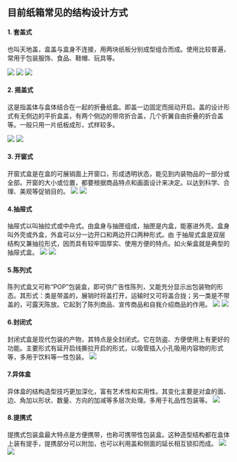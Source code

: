 ## 目前纸箱常见的结构设计方式

#### 1. 套盖式
也叫天地盖，盒盖与盒身不连接，用两块纸板分别成型组合而成。使用比较普遍，常用于包装服饰、食品、鞋帽、玩具等。

![](http://7xuaul.com1.z0.glb.clouddn.com/4a0aa9541de180b1b0a8ad250fcc4f39.png)
![](http://7xuaul.com1.z0.glb.clouddn.com/85e636b06ed0a646101e021c8ceb1e86.png)
![](http://7xuaul.com1.z0.glb.clouddn.com/f8ac910af12d53cab31c08aa209b9ef0.png)
#### 2. 摇盖式
这是指盖体与盒体结合在一起的折叠纸盒。即盖一边固定而摇动开启。盖的设计形式有无侧边的平折盒盖，有两个侧边的带帘折合盖，几个折翼自由折叠的折合盖等。一般只用一片纸板成形，式样较多。

![](http://7xuaul.com1.z0.glb.clouddn.com/f8352d127883a67bbb9106ff0fb5a874.png)
![](http://7xuaul.com1.z0.glb.clouddn.com/305c3fdf398889e696063aa70c2b59fb.png)
#### 3. 开窗式
开窗式盒是在盒的可展销面上开窗口，形成透明状态，能见到内装物品的一部分或全部。开窗的大小或位置，都要根据商品特点和画面设计来决定。以达到科学、合理、美观等促销目的。
![](http://7xuaul.com1.z0.glb.clouddn.com/24ee55b850abc07e5498cecd04d229e7.png)
![](http://7xuaul.com1.z0.glb.clouddn.com/347b31be4f0a9b481d7cff02b4edc80a.png)

#### 4.抽屉式
抽屉式以叫抽拉式或中舟式。由盒身与抽匣组成，抽匣是内盒，能塞进外壳。盒身叫外壳或外盒，外盒可以分一边开口和两边开口两种形式。由
于抽屉式盒是双层结构又兼抽拉形式，因而具有较牢固厚实、使用方便的特点。如火柴盒就是典型的抽屉式盒。
![](http://7xuaul.com1.z0.glb.clouddn.com/cea841502814173d7834b3a447e5d6a2.png)
![](http://7xuaul.com1.z0.glb.clouddn.com/073239f148ffe3120e8f027b0a0a299c.png)

#### 5.陈列式
陈列式盒又可称“POP”包装盒，即可供广告性陈列，又能充分显示出包装物的形态。其形式：类是带盖的，展销时将盖打开，运输时又可将盖合拢；另一类是不带盖的，可露天陈放。它起到了陈列商品、宣传商品和自我介绍商品的作用。
![](http://7xuaul.com1.z0.glb.clouddn.com/9281a7dba1daaa2647c1669807fa731e.png)
![](http://7xuaul.com1.z0.glb.clouddn.com/c616ab34816fbe7669b9e9fd9e7988ea.png)

#### 6.封闭式
封闭式盒是现代包装的产物，其特点是全封闭式。它在防盗、方便使用上有更好的功能。主要形式有延开启线撕拉开启的形式，以吸管插入小孔吸用内容物的形式等，多用于饮料等一性包装。
![](http://7xuaul.com1.z0.glb.clouddn.com/174db07991d3098df9480bbb51a52931.png)

#### 7.异体盒
异体盒的结构造型技巧更加深化，富有艺术性和实用性。其变化主要是对盒的面、边、角加以形状、数量、方向的加减等多层次处理。多用于礼品性包装等。
![](http://7xuaul.com1.z0.glb.clouddn.com/daadb3af0a228833ef07476b22d7f391.png)

#### 8.提携式
提携式包装盒最大特点是方便携带，也称可携带性包装盒。这种造型结构都在盒体上装有提手，提携部分可以附加，也可以利用盖和侧面的延长相互锁扣而成。
![](http://7xuaul.com1.z0.glb.clouddn.com/39e0cc08eb0938b76b1f1ffcd1a46336.png)
![](http://7xuaul.com1.z0.glb.clouddn.com/bc3f8a92120db8c309fef8c9b860bb33.png)
